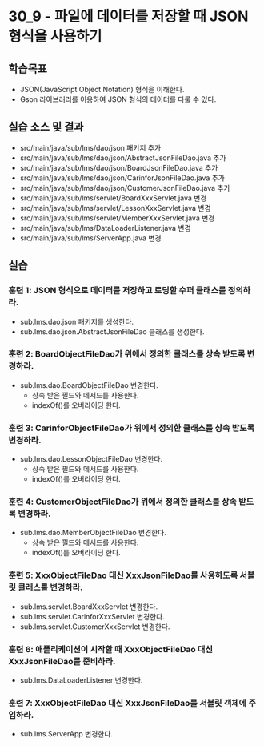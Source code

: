 # 30_9 - 파일에 데이터를 저장할 때 JSON 형식을 사용하기

## 학습목표

- JSON(JavaScript Object Notation) 형식을 이해한다.
- Gson 라이브러리를 이용하여 JSON 형식의 데이터를 다룰 수 있다.

## 실습 소스 및 결과

- src/main/java/sub/lms/dao/json 패키지 추가
- src/main/java/sub/lms/dao/json/AbstractJsonFileDao.java 추가
- src/main/java/sub/lms/dao/json/BoardJsonFileDao.java 추가
- src/main/java/sub/lms/dao/json/CarinforJsonFileDao.java 추가
- src/main/java/sub/lms/dao/json/CustomerJsonFileDao.java 추가
- src/main/java/sub/lms/servlet/BoardXxxServlet.java 변경
- src/main/java/sub/lms/servlet/LessonXxxServlet.java 변경
- src/main/java/sub/lms/servlet/MemberXxxServlet.java 변경
- src/main/java/sub/lms/DataLoaderListener.java 변경
- src/main/java/sub/lms/ServerApp.java 변경

## 실습  

### 훈련 1: JSON 형식으로 데이터를 저장하고 로딩할 수퍼 클래스를 정의하라.

- sub.lms.dao.json 패키지를 생성한다.
- sub.lms.dao.json.AbstractJsonFileDao 클래스를 생성한다.

### 훈련 2: BoardObjectFileDao가 위에서 정의한 클래스를 상속 받도록 변경하라.

- sub.lms.dao.BoardObjectFileDao 변경한다.
  - 상속 받은 필드와 메서드를 사용한다.
  - indexOf()를 오버라이딩 한다.

### 훈련 3: CarinforObjectFileDao가 위에서 정의한 클래스를 상속 받도록 변경하라.

- sub.lms.dao.LessonObjectFileDao 변경한다.
  - 상속 받은 필드와 메서드를 사용한다.
  - indexOf()를 오버라이딩 한다.

### 훈련 4: CustomerObjectFileDao가 위에서 정의한 클래스를 상속 받도록 변경하라.

- sub.lms.dao.MemberObjectFileDao 변경한다.
  - 상속 받은 필드와 메서드를 사용한다.
  - indexOf()를 오버라이딩 한다.

### 훈련 5: XxxObjectFileDao 대신 XxxJsonFileDao를 사용하도록 서블릿 클래스를 변경하라.

- sub.lms.servlet.BoardXxxServlet 변경한다.
- sub.lms.servlet.CarinforXxxServlet 변경한다.
- sub.lms.servlet.CustomerXxxServlet 변경한다.

### 훈련 6: 애플리케이션이 시작할 때 XxxObjectFileDao 대신 XxxJsonFileDao를 준비하라.

- sub.lms.DataLoaderListener 변경한다.

### 훈련 7: XxxObjectFileDao 대신 XxxJsonFileDao를 서블릿 객체에 주입하라.

- sub.lms.ServerApp 변경한다.
 



  
  
